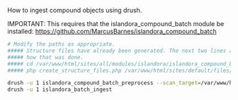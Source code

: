 How to ingest compound objects using drush. 

IMPORTANT: This requires that the islandora_compound_batch module be installed: 
https://github.com/MarcusBarnes/islandora_compound_batch

```bash
# Modify the paths as appropriate.
##### Structure files have already been generated. The next two lines are provided to show
##### how that was done.
##### cd /var/www/html/sites/all/modules/islandora/islandora_compound_batch/extras/scripts
##### php create_structure_files.php /var/www/html/sites/default/files/bd-samples/Batches-by-CModel/compoundCModel

drush -u 1 islandora_compound_batch_preprocess --scan_target=/var/www/html/sites/default/files/bd-samples/Batches-by-CModel/compoundCModel --namespace=samples --parent=samples:collection
drush -u 1 islandora_batch_ingest
```